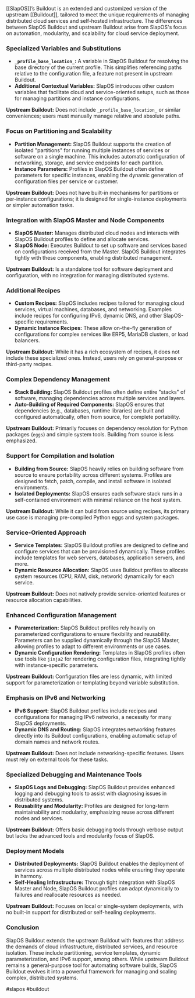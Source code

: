 [[SlapOS]]’s Buildout is an extended and customized version of the upstream [[Buildout]], tailored to meet the unique requirements of managing distributed cloud services and self-hosted infrastructure. The differences between SlapOS Buildout and upstream Buildout arise from SlapOS's focus on automation, modularity, and scalability for cloud service deployment.

### Specialized Variables and Substitutions

- **`_profile_base_location_`:** A variable in SlapOS Buildout for resolving the base directory of the current profile. This simplifies referencing paths relative to the configuration file, a feature not present in upstream Buildout.
- **Additional Contextual Variables:** SlapOS introduces other custom variables that facilitate cloud and service-oriented setups, such as those for managing partitions and instance configurations.

**Upstream Buildout:** Does not include `_profile_base_location_` or similar conveniences; users must manually manage relative and absolute paths.


### Focus on Partitioning and Scalability

- **Partition Management:** SlapOS Buildout supports the creation of isolated "partitions" for running multiple instances of services or software on a single machine. This includes automatic configuration of networking, storage, and service endpoints for each partition.
- **Instance Parameters:** Profiles in SlapOS Buildout often define parameters for specific instances, enabling the dynamic generation of configuration files per service or customer.

**Upstream Buildout:** Does not have built-in mechanisms for partitions or per-instance configurations; it is designed for single-instance deployments or simpler automation tasks.


### Integration with SlapOS Master and Node Components

- **SlapOS Master:** Manages distributed cloud nodes and interacts with SlapOS Buildout profiles to define and allocate services.
- **SlapOS Node:** Executes Buildout to set up software and services based on configurations received from the Master. SlapOS Buildout integrates tightly with these components, enabling distributed management.

**Upstream Buildout:** Is a standalone tool for software deployment and configuration, with no integration for managing distributed systems.


### Additional Recipes

- **Custom Recipes:** SlapOS includes recipes tailored for managing cloud services, virtual machines, databases, and networking. Examples include recipes for configuring IPv6, dynamic DNS, and other SlapOS-specific requirements.
- **Dynamic Instance Recipes:** These allow on-the-fly generation of configurations for complex services like ERP5, MariaDB clusters, or load balancers.

**Upstream Buildout:** While it has a rich ecosystem of recipes, it does not include these specialized ones. Instead, users rely on general-purpose or third-party recipes.


### Complex Dependency Management

- **Stack Building:** SlapOS Buildout profiles often define entire "stacks" of software, managing dependencies across multiple services and layers.
- **Auto-Building of Required Components:** SlapOS ensures that dependencies (e.g., databases, runtime libraries) are built and configured automatically, often from source, for complete portability.

**Upstream Buildout:** Primarily focuses on dependency resolution for Python packages (`eggs`) and simple system tools. Building from source is less emphasized.


### Support for Compilation and Isolation

- **Building from Source:** SlapOS heavily relies on building software from source to ensure portability across different systems. Profiles are designed to fetch, patch, compile, and install software in isolated environments.
- **Isolated Deployments:** SlapOS ensures each software stack runs in a self-contained environment with minimal reliance on the host system.

**Upstream Buildout:** While it can build from source using recipes, its primary use case is managing pre-compiled Python eggs and system packages.


### Service-Oriented Approach

- **Service Templates:** SlapOS Buildout profiles are designed to define and configure services that can be provisioned dynamically. These profiles include templates for web servers, databases, application servers, and more.
- **Dynamic Resource Allocation:** SlapOS uses Buildout profiles to allocate system resources (CPU, RAM, disk, network) dynamically for each service.

**Upstream Buildout:** Does not natively provide service-oriented features or resource allocation capabilities.


### Enhanced Configuration Management

- **Parameterization:** SlapOS Buildout profiles rely heavily on parameterized configurations to ensure flexibility and reusability. Parameters can be supplied dynamically through the SlapOS Master, allowing profiles to adapt to different environments or use cases.
- **Dynamic Configuration Rendering:** Templates in SlapOS profiles often use tools like `jinja2` for rendering configuration files, integrating tightly with instance-specific parameters.

**Upstream Buildout:** Configuration files are less dynamic, with limited support for parameterization or templating beyond variable substitution.


### Emphasis on IPv6 and Networking

- **IPv6 Support:** SlapOS Buildout profiles include recipes and configurations for managing IPv6 networks, a necessity for many SlapOS deployments.
- **Dynamic DNS and Routing:** SlapOS integrates networking features directly into its Buildout configurations, enabling automatic setup of domain names and network routes.

**Upstream Buildout:** Does not include networking-specific features. Users must rely on external tools for these tasks.


### Specialized Debugging and Maintenance Tools

- **SlapOS Logs and Debugging:** SlapOS Buildout provides enhanced logging and debugging tools to assist with diagnosing issues in distributed systems.
- **Reusability and Modularity:** Profiles are designed for long-term maintainability and modularity, emphasizing reuse across different nodes and services.

**Upstream Buildout:** Offers basic debugging tools through verbose output but lacks the advanced tools and modularity focus of SlapOS.

### Deployment Models

- **Distributed Deployments:** SlapOS Buildout enables the deployment of services across multiple distributed nodes while ensuring they operate in harmony.
- **Self-Healing Infrastructure:** Through tight integration with SlapOS Master and Node, SlapOS Buildout profiles can adapt dynamically to failures and reallocate resources as needed.

**Upstream Buildout:** Focuses on local or single-system deployments, with no built-in support for distributed or self-healing deployments.

### Conclusion

SlapOS Buildout extends the upstream Buildout with features that address the demands of cloud infrastructure, distributed services, and resource isolation. These include partitioning, service templates, dynamic parameterization, and IPv6 support, among others. While upstream Buildout remains a general-purpose tool for automating software builds, SlapOS Buildout evolves it into a powerful framework for managing and scaling complex, distributed systems.

#slapos #buildout
